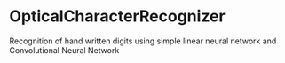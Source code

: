 # OpticalCharacterRecognizer
Recognition of hand written digits using simple linear neural network and Convolutional Neural Network

